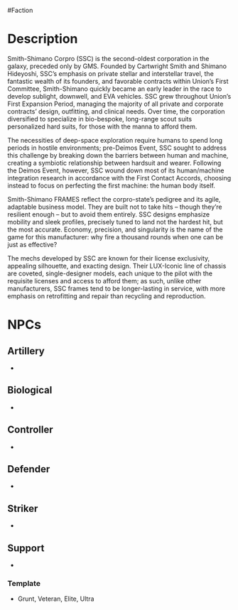 #Faction
# Description
Smith-Shimano Corpro (SSC) is the second-oldest corporation in the galaxy, preceded only by GMS. Founded by Cartwright Smith and Shimano Hideyoshi, SSC’s emphasis on private stellar and interstellar travel, the fantastic wealth of its founders, and favorable contracts within Union’s First Committee, Smith-Shimano quickly became an early leader in the race to develop sublight, downwell, and EVA vehicles. SSC grew throughout Union’s First Expansion Period, managing the majority of all private and corporate contracts’ design, outfitting, and clinical needs. Over time, the corporation diversified to specialize in bio-bespoke, long-range scout suits personalized hard suits, for those with the manna to afford them.

The necessities of deep-space exploration require humans to spend long periods in hostile environments; pre-Deimos Event, SSC sought to address this challenge by breaking down the barriers between human and machine, creating a symbiotic relationship between hardsuit and wearer. Following the Deimos Event, however, SSC wound down most of its human/machine integration research in accordance with the First Contact Accords, choosing instead to focus on perfecting the first machine: the human body itself.

Smith-Shimano FRAMES reflect the corpro-state’s pedigree and its agile, adaptable business model. They are built not to take hits – though they’re resilient enough – but to avoid them entirely. SSC designs emphasize mobility and sleek profiles, precisely tuned
to land not the hardest hit, but the most accurate. Economy, precision, and singularity is the name of the game for this manufacturer: why fire a thousand rounds when one can be just as effective?

The mechs developed by SSC are known for their license exclusivity, appealing silhouette, and exacting design. Their LUX-Iconic line of chassis are coveted, single-designer models, each unique to the pilot with the requisite licenses and access to afford them; as such, unlike other manufacturers, SSC frames tend to be longer-lasting in service, with more emphasis on retrofitting and repair than recycling and reproduction.

# NPCs
## Artillery
- 
## Biological
- 
## Controller
- 
## Defender
- 
## Striker
- 
## Support
- 
### Template
- Grunt, Veteran, Elite, Ultra
